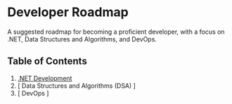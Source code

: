 # Developer Roadmap

A suggested roadmap for becoming a proficient developer, with a focus on .NET, Data Structures and Algorithms, and DevOps.

## Table of Contents

1.  [ .NET Development ](dotnet-developer-roadmap/roadmap.md)
2.  [ Data Structures and Algorithms (DSA) ]
3.  [ DevOps ]